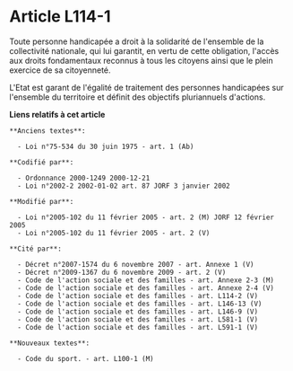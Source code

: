 # Article L114-1

Toute personne handicapée a droit à la solidarité de l'ensemble de la collectivité nationale, qui lui garantit, en vertu de
cette obligation, l'accès aux droits fondamentaux reconnus à tous les citoyens ainsi que le plein exercice de sa citoyenneté.

L'Etat est garant de l'égalité de traitement des personnes handicapées sur l'ensemble du territoire et définit des objectifs
pluriannuels d'actions.

**Liens relatifs à cet article**

	**Anciens textes**:

	  - Loi n°75-534 du 30 juin 1975 - art. 1 (Ab)

	**Codifié par**:

	  - Ordonnance 2000-1249 2000-12-21
	  - Loi n°2002-2 2002-01-02 art. 87 JORF 3 janvier 2002

	**Modifié par**:

	  - Loi n°2005-102 du 11 février 2005 - art. 2 (M) JORF 12 février 2005
	  - Loi n°2005-102 du 11 février 2005 - art. 2 (V)

	**Cité par**:

	  - Décret n°2007-1574 du 6 novembre 2007 - art. Annexe 1 (V)
	  - Décret n°2009-1367 du 6 novembre 2009 - art. 2 (V)
	  - Code de l'action sociale et des familles - art. Annexe 2-3 (M)
	  - Code de l'action sociale et des familles - art. Annexe 2-4 (V)
	  - Code de l'action sociale et des familles - art. L114-2 (V)
	  - Code de l'action sociale et des familles - art. L146-13 (V)
	  - Code de l'action sociale et des familles - art. L146-9 (V)
	  - Code de l'action sociale et des familles - art. L581-1 (V)
	  - Code de l'action sociale et des familles - art. L591-1 (V)

	**Nouveaux textes**:

	  - Code du sport. - art. L100-1 (M)

